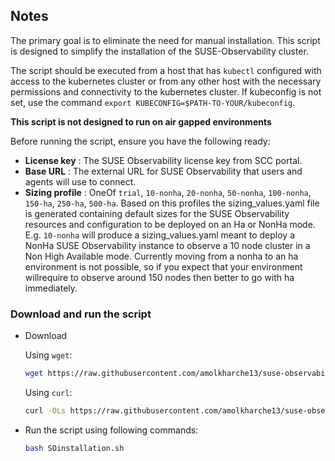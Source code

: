 ## Notes

The primary goal is to eliminate the need for manual installation.  This script is designed to simplify the installation of the SUSE-Observability cluster.  

The script should be executed from a host that has `kubectl` configured with access to the kubernetes cluster or from any other host with the necessary permissions and connectivity to the kubernetes cluster. 
If kubeconfig is not set, use the command `export KUBECONFIG=$PATH-TO-YOUR/kubeconfig`.

**This script is not designed to run on air gapped environments**

Before running the script, ensure you have the following ready:  
- **License key** : The SUSE Observability license key from SCC portal.
- **Base URL** : The external URL for SUSE Observability that users and agents will use to connect. 
- **Sizing profile** : OneOf `trial`, `10-nonha`, `20-nonha`, `50-nonha`, `100-nonha`, `150-ha`, `250-ha`, `500-ha`. Based on this profiles the sizing_values.yaml file is generated containing default sizes for the SUSE Observability resources and configuration to be deployed on an Ha or NonHa mode. E.g. `10-nonha` will produce a sizing_values.yaml meant to deploy a NonHa SUSE Observability instance to observe a 10 node cluster in a Non High Available mode. Currently moving from a nonha to an ha environment is not possible, so if you expect that your environment willrequire to observe around 150 nodes then better to go with ha immediately.

### Download and run the script
* Download 

  Using `wget`:
    ```bash
    wget https://raw.githubusercontent.com/amolkharche13/suse-observability-scripts/refs/heads/main/Installation/SOinstallation.sh
    ```
  Using `curl`:
    ```bash
    curl -OLs https://raw.githubusercontent.com/amolkharche13/suse-observability-scripts/refs/heads/main/Installation/SOinstallation.sh
    ```
 
* Run the script using following commands:
  ```bash
  bash SOinstallation.sh
